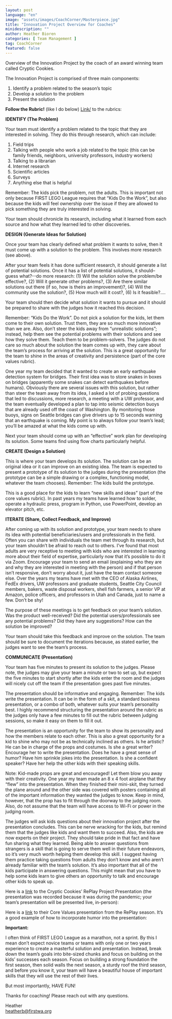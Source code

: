 ```yaml
---
layout: post
language: "en"
image: "assets/images/CoachCorner/Masterpiece.jpg"
title: "Innovation Project Overview for Coaches"
minidescription: ""
author: Heather Bioren
categories: [ Team Management ]
tag: CoachCorner
featured: false
---
```

Overview of the Innovation Project by the coach of an award winning team called Cryptic Cookies.

The Innovation Project is comprised of three main components:

1. Identify a problem related to the season’s topic
2. Develop a solution to the problem
3. Present the solution

**Follow the Rubric!** (like I do below) <a href="https://firstinspiresst01.blob.core.windows.net/first-energize/fll-challenge/fll-challenge-superpowered-rubrics.pdf">Link/<a> to the rubrics:

**IDENTIFY (The Problem)**

Your team must identify a problem related to the topic that they are interested in solving. They do this through research, which can include:

1. Field trips
2. Talking with people who work a job related to the topic (this can be family friends, neighbors, university professors, industry workers)
3. Talking to a librarian
4. Internet research
5. Scientific articles
6. Surveys
7. Anything else that is helpful

Remember: The kids pick the problem, not the adults. This is important not only because FIRST LEGO League requires that “Kids Do the Work”, but also because the kids will feel ownership over the issue if they are allowed to pick something they are truly interested in solving.

Your team should chronicle its research, including what it learned from each source and how what they learned led to other discoveries.

**DESIGN (Generate Ideas for Solution)**

Once your team has clearly defined what problem it wants to solve, then it must come up with a solution to the problem. This involves more research (see above).

After your team feels it has done sufficient research, it should generate a list of potential solutions. Once it has a list of potential solutions, it should–guess what?--do more research: (1) Will the solution solve the problem/be effective?, (2) Will it generate other problems?, (3) Are there similar solutions out there (if so, how is theirs an improvement)?, (4) Will the community use the solution?, (5) How much will it cost?, (6) Is it feasible?....

Your team should then decide what solution it wants to pursue and it should be prepared to share with the judges how it reached this decision.

Remember: “Kids Do the Work”. Do not pick a solution for the kids, let them come to their own solution. Trust them, they are so much more innovative than we are. Also, don’t steer the kids away from “unrealistic solutions”; instead, help them see the potential problems with their solutions and see how they solve them. Teach them to be problem-solvers. The judges do not care so much about the solution the team comes up with, they care about the team’s process for arriving at the solution. This is a great opportunity for the team to shine in the areas of creativity and persistence (part of the core values rubric).

One year my team decided that it wanted to create an early earthquake detection system for bridges. Their first idea was to store snakes in boxes on bridges (apparently some snakes can detect earthquakes before humans). Obviously there are several issues with this solution, but rather than steer the team away from its idea, I asked a lot of probing questions that led to discussions, more research, a meeting with a UW professor, and the team eventually developed a plan to tap into seismic detection buoys that are already used off the coast of Washington. By monitoring those buoys, signs on Seattle bridges can give drivers up to 15 seconds warning that an earthquake is coming. My point is to always follow your team’s lead; you’ll be amazed at what the kids come up with.

Next your team should come up with an “effective” work plan for developing its solution. Some teams find using flow charts particularly helpful.

**CREATE (Design a Solution)**

This is where your team develops its solution. The solution can be an original idea or it can improve on an existing idea. The team is expected to present a prototype of its solution to the judges during the presentation (the prototype can be a simple drawing or a complex, functioning model, whatever the team chooses). Remember: The kids build the prototype.

This is a good place for the kids to learn “new skills and ideas” (part of the core values rubric). In past years my teams have learned how to solder, operate a hydraulic press, program in Python, use PowerPoint, develop an elevator pitch, etc.

**ITERATE (Share, Collect Feedback, and Improve)**

After coming up with its solution and prototype, your team needs to share its idea with potential beneficiaries/users and professionals in the field. Often you can share with individuals the team met through its research, but your team shouldn’t be afraid to reach out to others. I’ve found that most adults are very receptive to meeting with kids who are interested in learning more about their field of expertise, particularly now that it’s possible to do it via Zoom. Encourage your team to send an email (explaining who they are and why they are interested in meeting with the person) and if that person isn’t responsive, don’t worry about it, just have the team contact someone else. Over the years my teams have met with the CEO of Alaska Airlines, FedEx drivers, UW professors and graduate students, Seattle City Council members, bakers, waste disposal workers, shell fish farmers, a senior VP at Amazon, police officers, and professors in Utah and Canada, just to name a few. Don’t be shy!

The purpose of these meetings is to get feedback on your team’s solution. Was the product well-received? Did the potential users/professionals see any potential problems? Did they have any suggestions? How can the solution be improved?

Your team should take this feedback and improve on the solution. The team should be sure to document the iterations because, as stated earlier, the judges want to see the team’s process.

**COMMUNICATE (Presentation)**

Your team has five minutes to present its solution to the judges. Please note, the judges may give your team a minute or two to set up, but expect the five minutes to start shortly after the kids enter the room and the judges will nicely cut off the team if the presentation goes past five minutes.

The presentation should be informative and engaging. Remember: The kids write the presentation. It can be in the form of a skit, a standard business presentation, or a combo of both, whatever suits your team’s personality best. I highly recommend structuring the presentation around the rubric as the judges only have a few minutes to fill out the rubric between judging sessions, so make it easy on them to fill it out.

The presentation is an opportunity for the team to show its personality and how the members relate to each other. This is also a great opportunity for a kid to shine who may not be as technically inclined as others. Is he artistic? He can be in charge of the props and costumes. Is she a great writer? Encourage her to write the presentation. Does he have a great sense of humor? Have him sprinkle jokes into the presentation. Is she a confident speaker? Have her help the other kids with their speaking skills.

Note: Kid-made props are great and encouraged! Let them blow you away with their creativity. One year my team made an 8 x 4 foot airplane that they “flew” into the presentation. When they finished their mini-skit, they turned the plane around and the other side was covered with posters containing all of the important information they wanted the judges to know. Keep in mind, however, that the prop has to fit through the doorway to the judging room. Also, do not assume that the team will have access to Wi-Fi or power in the judging room.

The judges will ask kids questions about their innovation project after the presentation concludes. This can be nerve wracking for the kids, but remind them that the judges like kids and want them to succeed. Also, the kids are now experts on their project. They should take pride in that fact and have fun sharing what they learned. Being able to answer questions from strangers is a skill that is going to serve them well in their future endeavors, so it’s very much worth helping them develop this skill. I suggest having them practice taking questions from adults they don’t know and who aren’t already familiar with the team’s solution. It’s also important that all of the kids participate in answering questions. This might mean that you have to help some kids learn to give others an opportunity to talk and encourage other kids to speak up.

Here is a <a href="https://www.youtube.com/watch?v=lB7B_fDYS94">link</a> to the Cryptic Cookies’ RePlay Project Presentation (the presentation was recorded because it was during the pandemic; your team’s presentation will be presented live, in-person):

Here is a <a href="https://www.youtube.com/watch?v=xktSfZhoYf0">link</a> to their Core Values presentation from the RePlay season. It’s a good example of how to incorporate humor into the presentation:

**Important:**

I often think of FIRST LEGO League as a marathon, not a sprint. By this I mean don’t expect novice teams or teams with only one or two years experience to create a masterful solution and presentation. Instead, break down the team’s goals into bite-sized chunks and focus on building on the kids’ successes each season. Focus on building a strong foundation the first season, then solid walls the next season, a sturdy roof the third season, and before you know it, your team will have a beautiful house of important skills that they will use the rest of their lives.

But most importantly, HAVE FUN!

Thanks for coaching! Please reach out with any questions.

Heather<br>
heatherb@firstwa.org

